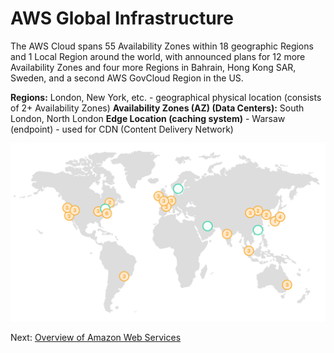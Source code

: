 # AWS Global Infrastructure

The AWS Cloud spans 55 Availability Zones within 18 geographic Regions and 1 Local Region around the world, with announced plans for 12 more Availability Zones and four more Regions in Bahrain, Hong Kong SAR, Sweden, and a second AWS GovCloud Region in the US. 

**Regions:** London, New York, etc. - geographical physical location (consists of 2+ Availability Zones)
**Availability Zones (AZ) (Data Centers):** South London, North London
**Edge Location (caching system)** - Warsaw (endpoint) - used for CDN (Content Delivery Network)

![AWS Global Infrastructure](images\global-infrastructure.png) 

Next: [Overview of Amazon Web Services](02-overview-of-amazon-web-services.md)